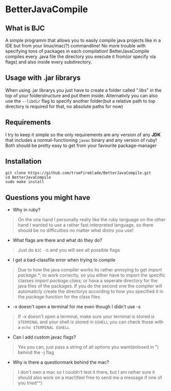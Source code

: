 # BetterJavaCompile

## What is BJC
A simple programm that allows you to easily compile java projects like in a IDE but from your linux/mac(?) commandline! No more trouble with specifying tons of packages in each compilation! BetterJavaCompile compiles every .java file the directory you execute it from(or specify via flags) and also inside every subdirectory.

## Usage with .jar librarys
When using .jar librarys you just have to create a folder called ".libs" in the top of your folderstructure and put them inside. Alternativly you can also use the `--libdir` flag to specify another folder(but a relative path to top directory is required for that, no absolute paths for now)

## Requirements
I try to keep it simple so the only requirements are any version of any **JDK** that includes a normal-functioning `javac` binary and any version of ruby! Both should be pretty easy to get from your favourite package-manager

## Installation
```
git clone https://github.com/trueFireblade/BetterJavaCompile.git
cd BetterJavaCompile
sudo make install
```

## Questions you might have
+ Why in ruby?
> On the one hand I personally really like the ruby language on the other hand I wanted to use a rather fast interpreted language, so there should be no difficulties no matter what distro you use!

+ What flags are there and what do they do?
> Just do `BJC -h` and you will see all possible flags

+ I get a bad-classfile error when trying to compile
> Due to how the java compiler works its rather annoying to get *import package.\*;* to work correclty, so you either have to import the specific classes *import package.class;* or hava a seperate directory for the java files of the packages. If you do the second one the compiler will automaticly create the directorys according to how you specified it in the *package* function for the class files

+ -x doesn't open a terminal for me even though I didn't use -s
> If *-x* doesn't open a terminal, make sure your terminal is stored is `$TERMINAL` and your shell is stored in `$SHELL` you can check those with a `echo $TERMINAL $SHELL`

+ Can I add custom javac flags?
> Yes you can, just pass a string of all options you want(enlosed in ") behind the -j flag

+ Why is there a questionmark behind the mac?
> I don't own a mac so I couldn't test it there, but I am rather sure it should also work on a mac!(feel free to send me a message if one of you tried^^)
